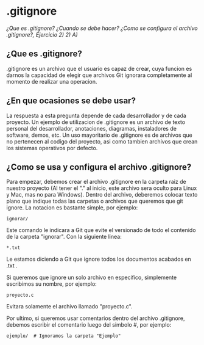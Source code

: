 # .gitignore
_¿Que es .gitignore? ¿Cuando se debe hacer? ¿Como se configura el archivo .gitignore?, Ejercicio 2) 2) A)_

## ¿Que es .gitignore?

.gitignore es un archivo que el usuario es capaz de crear, cuya funcion es darnos la capacidad de elegir que archivos Git ignorara completamente al momento de realizar una operacion.

## ¿En que ocasiones se debe usar?

La respuesta a esta pregunta depende de cada desarrollador y de cada proyecto.  Un ejemplo de utilizacion de .gitignore es un archivo de texto personal del desarrollador, anotaciones, diagramas, instaladores de software, demos, etc.
Un uso mayoritario de .gitignore es de archivos que no pertenecen al codigo del proyecto, asi como tambien archivos que crean los sistemas operativos por defecto.

## ¿Como se usa y configura el archivo .gitignore? 

Para empezar, debemos crear el archivo .gitignore en la carpeta raiz de nuestro proyecto (Al tener el "." al inicio, este archivo sera oculto para Linux y Mac, mas no para Windows). 
Dentro del archivo, deberemos colocar texto plano que indique todas las carpetas o archivos que queremos que git ignore. La notacion es bastante simple, por ejemplo:

```
ignorar/
``` 

Este comando le indicara a Git que evite el versionado de todo el contenido de la carpeta "ignorar".
Con la siguiente linea:
```
*.txt
```
Le estamos diciendo a Git que ignore todos los documentos acabados en .txt .

Si queremos que ignore un solo archivo en especifico, simplemente escribimos su nombre, por ejemplo:
``` 
proyecto.c
``` 
Evitara solamente el archivo llamado "proyecto.c".

Por ultimo, si queremos usar comentarios dentro del archivo .gitignore, debemos escribir el comentario luego del simbolo #, por ejemplo:

```
ejemplo/  # Ignoramos la carpeta "Ejemplo"

```

